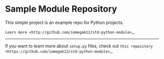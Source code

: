 Sample Module Repository
========================

This simple project is an example repo for Python projects.

`Learn more <http://github.com/iomegak12/std-python-module>`_.

---------------

If you want to learn more about ``setup.py`` files, check out `this repository <https://github.com/iomegak12/std-python-module>`_.
